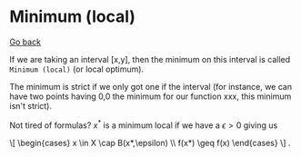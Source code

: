 # Minimum (local)

[Go back](..)

If we are taking an interval [x,y], then the minimum on this interval is called `Minimum (local)` (or local optimum).

The minimum is strict if we only got one if the interval <span class="tms">(for instance, we can have two points having 0,0 the minimum for our function xxx, this minimum isn't strict)</span>.

Not tired of formulas? $x^*$ is a minimum local if we have a  $\epsilon > 0$ giving us

<span>
\[
\begin{cases}
x \in X \cap B(x*,\epsilon) \\
f(x*) \geq f(x)
\end{cases}
\]
</span>.


